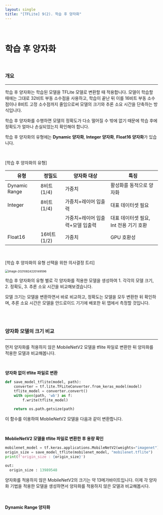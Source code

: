 ```yaml
---
layout: single
title: "[TFLite] 9(2). 학습 후 양자화"
---
```


<br>

# 학습 후 양자화

<br>

### 개요

---

학습 후 양자화는 학습된 모델을 TFLite 모델로 변환할 때 적용합니다. 모델이 학습할 때에는 그대로 32비트 부동 소수점을 사용하고, 학습이 끝난 뒤 이를 16비트 부동 소수점이나 8비트 고정 소수점까지 줄임으로써 모델의 크기와 추론 소요 시간을 단축하는 방식입니다. 

학습 후 양자화를 수행하면 모델의 정확도가 다소 떨어질 수 밖에 없기 때문에 학습 후에 정확도가 얼마나 손실되었는지 확인해야 합니다. 

학습 후 양자화의 유형에는 **Dynamic 양자화**, **Integer 양자화**, **Float16 양자화**가 있습니다. 

<br>

[학습 후 양자화의 유형]

| 유형          | 정밀도      | 양자화 대상                      | 특징                                   |
| ------------- | ----------- | -------------------------------- | -------------------------------------- |
| Dynamic Range | 8비트(1/4)  | 가중치                           | 활성화를 동적으로 양자화               |
| Integer       | 8비트(1/4)  | 가중치+레이어 입출력             | 대표 데이터셋 필요                     |
|               |             | 가중치+레이어 입출력+모델 입출력 | 대표 데이터셋 필요, Int 전용 기기 호환 |
| Float16       | 16비트(1/2) | 가중치                           | GPU 호환성                             |

<br>

[학습 후 양자화의 유형 선택을 위한 의사결정 트리]

<img src="C:\Users\wjsdu\AppData\Roaming\Typora\typora-user-images\image-20210824220149596.png" alt="image-20210824220149596" style="zoom: 67%;" />

<br>

학습 후 양자화의 유형 별로 각 양자화를 적용한 모델을 생성하여 1. 각각의 모델 크기, 2. 정확도, 3. 추론 소요 시간을 비교해보겠습니다. 

모델 크기는 모델을 변환하면서 바로 비교하고, 정확도는 모델을 모두 변환한 뒤 확인하며, 추론 소요 시간은 모델을 안드로이드 기기에 배포한 뒤 앱에서 측정할 것입니다. 

<br>

<br>

### 양자화 모델의 크기 비교

---

먼저 양자화를 적용하지 않은 MobileNetV2 모델을 tflite 파일로 변환한 뒤 양자화를 적용한 모델과 비교해봅니다. 

<br>

**양자화 없이 tflite 파일로 변환**

```python
def save_model_tflite(model, path):
    converter = tf.lite.TFLiteConverter.from_keras_model(model)
    tflite_model = converter.convert()
    with open(path, 'wb') as f:
        f.write(tflite_model)
        
    return os.path.getsize(path)
```

이 함수를 이용하여 MoblieNetV2 모델을 다음과 같이 변환합니다. 

<br>

**MoblieNetV2 모델을 tflite 파일로 변환한 후 용량 확인**

```python
mobilenet_model = tf.keras.applications.MobileNetV2(weights="imagenet")
origin_size = save_model_tflite(mobilenet_model, "mobilenet.tflite")
print(f'origin_size : {origin_size}')

out:
  origin_size : 13989548
```

양자화를 적용하지 않은 MobileNetV2의 크기는 약 13메가바이트입니다. 이제 각 양자화 기법을 적용한 모델을 생성하면서 양자화를 적용하지 않은 모델과 비교해봅시다. 

<br>

#### Dynamic Range 양자화

